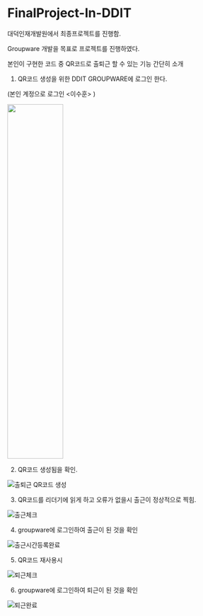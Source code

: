 # FinalProject-In-DDIT
대덕인재개발원에서 최종프로젝트를 진행함.

Groupware 개발을 목표로 프로젝트를 진행하였다. 

본인이 구현한 코드 중 QR코드로 출퇴근 할 수 있는 기능 간단히 소개

1. QR코드 생성을 위한 DDIT GROUPWARE에 로그인 한다.

(본인 계정으로 로그인 <이수훈> )

<img src="https://user-images.githubusercontent.com/70561355/114825224-e68b2780-9e00-11eb-9eb4-b8bddcb68e55.jpg" width="50%" height="800px"/>

2. QR코드 생성됨을 확인.

![출퇴근 QR코드 생성](https://user-images.githubusercontent.com/70561355/114825257-ef7bf900-9e00-11eb-9a33-554f04d46705.jpg) 

3. QR코드를 리더기에 읽게 하고 오류가 없을시 출근이 정상적으로 찍힘.

![출근체크](https://user-images.githubusercontent.com/70561355/114825384-1df9d400-9e01-11eb-9786-9eb9b791ca20.jpg) 

4. groupware에 로그인하여 출근이 된 것을 확인

![출근시간등록완료](https://user-images.githubusercontent.com/70561355/114825419-29e59600-9e01-11eb-9dfa-159fd22f0d43.PNG) 

5. QR코드 재사용시 

![퇴근체크](https://user-images.githubusercontent.com/70561355/114825469-3bc73900-9e01-11eb-8147-fb8486f91204.jpg)

6. groupware에 로그인하여 퇴근이 된 것을 확인

![퇴근완료](https://user-images.githubusercontent.com/70561355/114826307-4b934d00-9e02-11eb-9500-f5af671fb014.PNG)






